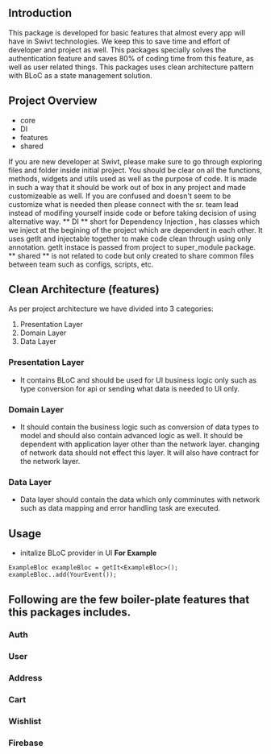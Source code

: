 ## Introduction
This package is developed for basic features that almost every app will have in Swivt technologies. We keep this to save time and effort of developer and project as well. This packages specially solves the authentication feature and saves 80% of coding time from this feature, as well as user related things. This packages uses clean architecture pattern with BLoC as a state management solution. 

## Project Overview
- core
- DI 
- features
- shared

If you are new developer at Swivt, please make sure to go through exploring files and folder inside initial project. You should be clear on all the functions, methods, widgets and utils used as well as the purpose of code. It is made in such a way that it should be work out of box in any project and made customizeable as well. If you are confused and doesn't seem to be customize what is needed then please connect with the sr. team lead instead of modifing yourself inside code or before taking decision of using alternative way. ** DI ** short for Dependency Injection , has classes which we inject at the begining of the project which are dependent in each other. It uses getIt and injectable together to make code clean through using only annotation. getIt instace is passed from project to super_module package. ** shared ** is not related to code but only created to share common files between team such as configs, scripts, etc.


## Clean Architecture (features)
As per project architecture we have divided into 3 categories:
1. Presentation Layer
2. Domain Layer
3. Data Layer

### Presentation Layer
- It contains BLoC and should be used for UI business logic only such as type conversion for api or sending what data is needed to UI only. 

### Domain Layer
- It should contain the business logic such as conversion of data types to model and should also contain advanced logic as well. It should be dependent with application layer other than the network layer. changing of network data should not effect this layer.  It will also have contract for the network layer.

### Data Layer
- Data layer should contain the data which only comminutes with network such as data mapping and error handling task are executed.

## Usage
- initalize BLoC provider in UI 
**For Example**
```
ExampleBloc exampleBloc = getIt<ExampleBloc>();
exampleBloc..add(YourEvent());
```


## Following are the few boiler-plate features that this packages includes.

### Auth
### User
### Address
### Cart
### Wishlist
### Firebase
